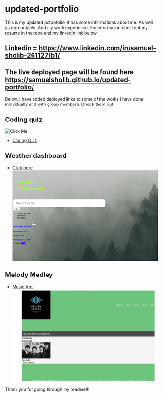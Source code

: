 # updated-portfolio
This is my updated potpofolio.
It has some informations about me.
As well as my contacts.
And my work experience.
For information checkout my resume in the repo and my linkedin link below.


## Linkedin = https://www.linkedin.com/in/samuel-sholib-2611271b1/


## The live deployed page will be found here https://samuelsholib.github.io/updated-portfolio/



Below, I have added  deployed links to some of the works I have done individually and  with group members. Check them out. 



## Coding quiz
![Click Me](https://samuelsholib.github.io/coding-quiz/)
- [Coding Quiz](https://github.com/samuelsholib/updated-portfolio/blob/fc571639fdcd62c6ab86fa62d7cf7d806b11a14e/pictures/Coding%20quiz.png)

## Weather dashboard
- [Click here](https://samuelsholib.github.io/weather-dashboard/)
![weather App demo](pictures/weather-dashboard.png)

## Melody Medley
- [Music App](https://project2-full-stack-app.herokuapp.com/)
![Music App](https://github.com/samuelsholib/updated-portfolio/blob/fc571639fdcd62c6ab86fa62d7cf7d806b11a14e/pictures/music%20app.png)


Thank you for going through my readme!!!

